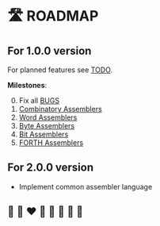 # 🛣️ ROADMAP

## For 1.0.0 version

For planned features see [TODO](../users/TODO.md).

**Milestones**:

0. Fix all [BUGS](BUGS.md)
1. [Combinatory Assemblers](https://github.com/helvm/helpa/milestone/1)
2. [Word Assemblers](https://github.com/helvm/helpa/milestone/2)
3. [Byte Assemblers](https://github.com/helvm/helpa/milestone/3)
4. [Bit Assemblers](https://github.com/helvm/helpa/milestone/4)
5. [FORTH Assemblers](https://github.com/helvm/helpa/milestone/5)

## For 2.0.0 version
* Implement common assembler language

## 🦄 🌈 ❤️ 💛 💚 💙 🤍 🖤
